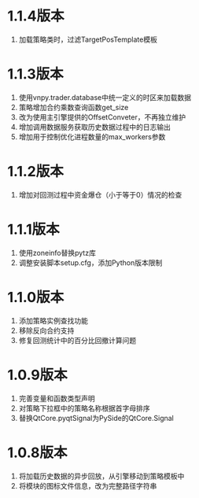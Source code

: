 # 1.1.4版本

1. 加载策略类时，过滤TargetPosTemplate模板

# 1.1.3版本

1. 使用vnpy.trader.database中统一定义的时区来加载数据
2. 策略增加合约乘数查询函数get_size
3. 改为使用主引擎提供的OffsetConveter，不再独立维护
4. 增加调用数据服务获取历史数据过程中的日志输出
5. 增加用于控制优化进程数量的max_workers参数

# 1.1.2版本

1. 增加对回测过程中资金爆仓（小于等于0）情况的检查

# 1.1.1版本

1. 使用zoneinfo替换pytz库
2. 调整安装脚本setup.cfg，添加Python版本限制

# 1.1.0版本

1. 添加策略实例查找功能
2. 移除反向合约支持
3. 修复回测统计中的百分比回撤计算问题

# 1.0.9版本

1. 完善变量和函数类型声明
2. 对策略下拉框中的策略名称根据首字母排序
3. 替换QtCore.pyqtSignal为PySide的QtCore.Signal

# 1.0.8版本

1. 将加载历史数据的异步回放，从引擎移动到策略模板中
2. 将模块的图标文件信息，改为完整路径字符串
